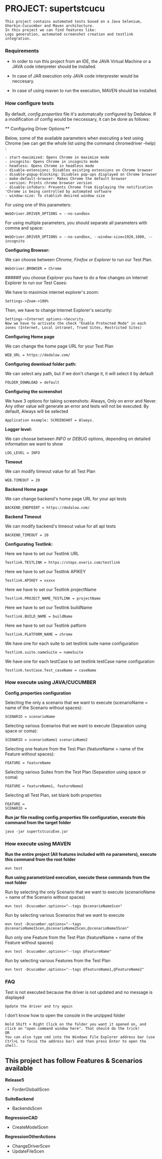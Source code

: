 # PROJECT: supertstcucu
    This project contains automated tests based on a Java Selenium, Gherkin-Cucucmber and Maven architecture.
	In this project we can find features like:
	Logs generation, automated screenshot creation and testlink integration.
    
### Requirements
-	In order to run this project from an IDE, the JAVA Virtual Machine or a JAVA code interpreter should be installed.

-	In case of JAR execution only JAVA code interprester would be neccesary.

-	In case of using maven to run the execution, MAVEN should be installed.

### How configure tests
By default, *config.properties* file it's automatcally configured by Dedalow. If a modification of config would be neccessary, it can be done as follows:

**	Configuring Driver Options:**	

Below, some of the available parameters when executing a test using Chrome (we can get the whole list using the command chromedriver –help) :
	
	- start-maximized: Opens Chrome in maximize mode
	- incognito: Opens Chrome in incognito mode
	- headless: Opens Chrome in headless mode
	- disable-extensions: Disables existing extensions on Chrome browser
	- disable-popup-blocking: Disables pop-ups displayed on Chrome browser
	- make-default-browser: Makes Chrome the default browser
	- version: Prints chrome browser version
	- disable-infobars: Prevents Chrome from displaying the notification 'Chrome is being controlled by automated software
	- window-size: To stablish desired window size
	
For using one of this parameters:
	
	WebDriver.DRIVER_OPTIONS = --no-sandbox

For using multiple parameters, you should separate all parameters with comma and space:
	
	WebDriver.DRIVER_OPTIONS = --no-sandbox, --window-size=1920,1080, --incognito

**Configuring Browser:**

We can choose between *Chrome, Firefox or Explorer* to run our Test Plan.

	Webdriver.BROWSER = Chrome
	
#####If you choose *Explorer* you have to do a few changes on Internet Explorer to run our Test Cases:

We have to maximize internet explorer's zoom:

	Settings->Zoom->100%
	
Then, we have to change Internet Explorer's security:

	Settings->Internet options->Security.
	Now we have to activate the check "Enable Protected Mode" in each zones (Internet, Local intranet, Trued Sites, Restricted Sites)
	
**Configuring Home page**

We can change the home page URL for your Test Plan

    WEB_URL = https://dedalow.com/

**Configuring download folder path:**

We can select any path, but if we don't change it, it will select it by default

	FOLDER_DOWNLOAD = default

**Configuring the screenshot**

We have 3 options for taking screenshots: Always, Only on error and Never. Any other value will generate an error and tests will not be executed. By default, Always will be selected

    Application example: SCREENSHOT = Always.
	
**Logger level:**

We can choose between *INFO* or *DEBUG* options, depending on detailed information we want to show

	LOG_LEVEL = INFO
	
**Timeout**

We can modify timeout value for all Test Plan

	WEB.TIMEOUT = 20
	
**Backend Home page**

We can change backend's home page URL for your api tests

    BACKEND_ENDPOINT = https://dedalow.com/
	
**Backend Timeout**

We can modify backend's timeout value for all api tests

    BACKEND_TIMEOUT = 20
	
**Configurating Testlink:**

Here we have to set our Testlink URL

    Testlink.TESTLINK = https://steps.everis.com/testlink

Here we have to set our Testlink APIKEY

    Testlink.APIKEY = xxxxx

Here we have to set our Testlink projectName

    Testlink.PROJECT_NAME_TESTLINK = projectName

Here we have to set our Testlink buildName

    Testlink.BUILD_NAME = buildName

Here we have to set our Testlink patform

    Testlink.PLATFORM_NAME = chrome

We have one for each suite to set testlink suite name configuration

    Testlink.suite.nameSuite = nameSuite

We have one for each testCase to set testlink testCase name configuration

    Testlink.testCase.Test_caseName = caseName

### How execute using JAVA/CUCUMBER
	
**Config.properties configuration**

Selecting the only a scenario that we want to execute (scenarioName = name of the Scenario without spaces):

    SCENARIO = scenarioName
	
Selecting various Scenarios that we want to execute (Separation using space or coma):

    SCENARIO = scenarioName1 scenarioName2
	
Selecting one feature from the Test Plan (featureName = name of the Feature without spaces):

    FEATURE = featureName
	
Selecting various Suites from the Test Plan (Separation using space or coma)

    FEATURE = featureName1, featureName2
	
Selecting all Test Plan, set blank both properties

    FEATURE =
    SCENARIO = 

**Run jar file reading config.properties file configuration, execute this command from the target folder**

	java -jar supertstcucuExe.jar

### How execute using MAVEN

**Run the entire project (All features included with no parameters), execute this command from the root folder**

	mvn test
	
**Run using parametrized execution, execute these commands from the root folder**

Run by selecting the only Scenario that we want to execute (scenarioName = name of the Scenario without spaces)

    mvn test -Dcucumber.options="--tags @scenarioNameScen"

Run by selecting various Scenarios that we want to execute

    mvn test -Dcucumber.options="--tags @scenarioName1Scen,@scenarioName2Scen,@scenarioName3Scen"

Run only one Feature from the Test Plan (featureName = name of the Feature without spaces)

    mvn test -Dcucumber.options="--tags @featureName"

Run by selecting various Features from the Test Plan

    mvn test -Dcucumber.options="--tags @featureName1,@featureName2"

### FAQ
Test is not executed because the driver is not updated and no message is displayed

	Update the driver and try again
	
I don’t know how to open the console in the unzipped folder

	Hold Shift + Right Click on the folder you want it opened on, and click on "open command window here". That should do the trick!
	OR
	You can also type cmd into the Windows File Explorer address bar (use Ctrl+L to focus the address bar) and then press Enter to open the shell.


## This project has follow Features & Scenarios available
**Release5**
- ForderGloballScen

**SuiteBackend**
- BackendsScen

**RegressionCAD**
- CreateModelScen

**RegressionOtherActions**
- ChangeDriverScen
- UpdateFileScen
